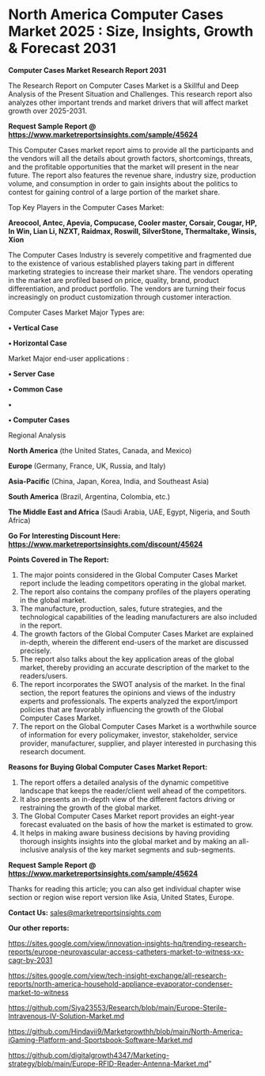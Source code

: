 # North America Computer Cases Market 2025 : Size, Insights, Growth & Forecast 2031

<strong>Computer Cases Market Research Report 2031</strong>

The Research Report on Computer Cases Market is a Skillful and Deep Analysis of the Present Situation and Challenges. This research report also analyzes other important trends and market drivers that will affect market growth over 2025-2031.

<strong>Request Sample Report @ <a href=https://www.marketreportsinsights.com/sample/45624>https://www.marketreportsinsights.com/sample/45624</a></strong>

This Computer Cases market report aims to provide all the participants and the vendors will all the details about growth factors, shortcomings, threats, and the profitable opportunities that the market will present in the near future. The report also features the revenue share, industry size, production volume, and consumption in order to gain insights about the politics to contest for gaining control of a large portion of the market share.

Top Key Players in the Computer Cases Market:

<strong>Areocool, Antec, Apevia, Compucase, Cooler master, Corsair, Cougar, HP, In Win, Lian Li, NZXT, Raidmax, Roswill, SilverStone, Thermaltake, Winsis, Xion</strong>

The Computer Cases Industry is severely competitive and fragmented due to the existence of various established players taking part in different marketing strategies to increase their market share. The vendors operating in the market are profiled based on price, quality, brand, product differentiation, and product portfolio. The vendors are turning their focus increasingly on product customization through customer interaction.

Computer Cases Market Major Types are:

<strong>•  Vertical Case

•  Horizontal Case</strong>

Market Major end-user applications :

<strong>•  Server Case

•  Common Case

•  

•  Computer Cases</strong>

Regional Analysis

</u><strong><b>North America</b></strong> (the United States, Canada, and Mexico)

<strong><b>Europe </b></strong>(Germany, France, UK, Russia, and Italy)

<strong><b>Asia-Pacific</b></strong> (China, Japan, Korea, India, and Southeast Asia)

<strong><b>South America</b></strong> (Brazil, Argentina, Colombia, etc.)

<strong><b>The Middle East and Africa</b></strong> (Saudi Arabia, UAE, Egypt, Nigeria, and South Africa)

<strong>Go For Interesting Discount Here: <a href=https://www.marketreportsinsights.com/discount/45624>https://www.marketreportsinsights.com/discount/45624</a></strong>

<strong>Points Covered in The Report:</strong>
<ol>
  <li>The major points considered in the Global Computer Cases Market report include the leading competitors operating in the global market.</li>
  <li>The report also contains the company profiles of the players operating in the global market.</li>
  <li>The manufacture, production, sales, future strategies, and the technological capabilities of the leading manufacturers are also included in the report.</li>
  <li>The growth factors of the Global Computer Cases Market are explained in-depth, wherein the different end-users of the market are discussed precisely.</li>
  <li>The report also talks about the key application areas of the global market, thereby providing an accurate description of the market to the readers/users.</li>
  <li>The report incorporates the SWOT analysis of the market. In the final section, the report features the opinions and views of the industry experts and professionals. The experts analyzed the export/import policies that are favorably influencing the growth of the Global Computer Cases Market.</li>
  <li>The report on the Global Computer Cases Market is a worthwhile source of information for every policymaker, investor, stakeholder, service provider, manufacturer, supplier, and player interested in purchasing this research document.</li>
</ol>
<strong>Reasons for Buying Global Computer Cases Market Report:</strong>

<ol>
  <li>The report offers a detailed analysis of the dynamic competitive landscape that keeps the reader/client well ahead of the competitors.</li>
  <li>It also presents an in-depth view of the different factors driving or restraining the growth of the global market.</li>
  <li>The Global Computer Cases Market report provides an eight-year forecast evaluated on the basis of how the market is estimated to grow.</li>
  <li>It helps in making aware business decisions by having providing thorough insights insights into the global market and by making an all-inclusive analysis of the key market segments and sub-segments.</li>
</ol>
<strong>Request Sample Report @ <a href=https://www.marketreportsinsights.com/sample/45624>https://www.marketreportsinsights.com/sample/45624</a></strong>


Thanks for reading this article; you can also get individual chapter wise section or region wise report version like Asia, United States, Europe.

<strong>Contact Us:</strong>
sales@marketreportsinsights.com

<strong>Our other reports:</strong>

<a href=https://sites.google.com/view/innovation-insights-hq/trending-research-reports/europe-neurovascular-access-catheters-market-to-witness-xx-cagr-by-2031>https://sites.google.com/view/innovation-insights-hq/trending-research-reports/europe-neurovascular-access-catheters-market-to-witness-xx-cagr-by-2031</a>

<a href=https://sites.google.com/view/tech-insight-exchange/all-research-reports/north-america-household-appliance-evaporator-condenser-market-to-witness>https://sites.google.com/view/tech-insight-exchange/all-research-reports/north-america-household-appliance-evaporator-condenser-market-to-witness</a>

<a href=https://github.com/Siya23553/Research/blob/main/Europe-Sterile-Intravenous-IV-Solution-Market.md>https://github.com/Siya23553/Research/blob/main/Europe-Sterile-Intravenous-IV-Solution-Market.md</a>

<a href=https://github.com/Hindavii9/Marketgrowthh/blob/main/North-America-iGaming-Platform-and-Sportsbook-Software-Market.md>https://github.com/Hindavii9/Marketgrowthh/blob/main/North-America-iGaming-Platform-and-Sportsbook-Software-Market.md</a>

<a href=https://github.com/digitalgrowth4347/Marketing-strategy/blob/main/Europe-RFID-Reader-Antenna-Market.md>https://github.com/digitalgrowth4347/Marketing-strategy/blob/main/Europe-RFID-Reader-Antenna-Market.md</a>"

